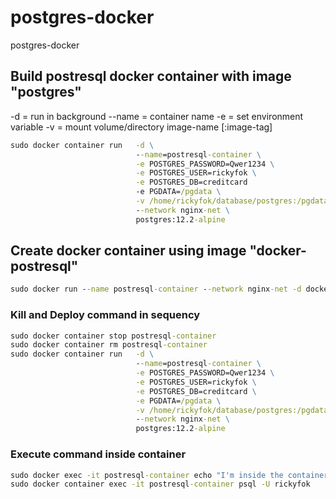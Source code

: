 # postgres-docker
postgres-docker

## Build postresql docker container with image "postgres"

-d      = run in background
--name  = container name
-e      = set environment variable
-v      = mount volume/directory
image-name [:image-tag]
```bat
sudo docker container run   -d \
                            --name=postresql-container \
                            -e POSTGRES_PASSWORD=Qwer1234 \
                            -e POSTGRES_USER=rickyfok \
                            -e POSTGRES_DB=creditcard
                            -e PGDATA=/pgdata \
                            -v /home/rickyfok/database/postgres:/pgdata \
                            --network nginx-net \
                            postgres:12.2-alpine

```

## Create docker container using image "docker-postresql"
```bat
sudo docker run --name postresql-container --network nginx-net -d docker-postresql
```


### Kill and Deploy command in sequency
```bat
sudo docker container stop postresql-container
sudo docker container rm postresql-container
sudo docker container run   -d \
                            --name=postresql-container \
                            -e POSTGRES_PASSWORD=Qwer1234 \
                            -e POSTGRES_USER=rickyfok \
                            -e POSTGRES_DB=creditcard \
                            -e PGDATA=/pgdata \
                            -v /home/rickyfok/database/postgres:/pgdata \
                            --network nginx-net \
                            postgres:12.2-alpine
```

### Execute command inside container
```bat
sudo docker exec -it postresql-container echo "I'm inside the container!"
sudo docker container exec -it postresql-container psql -U rickyfok
```